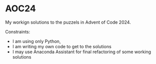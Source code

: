 # AOC24
My workign solutions to the puzzels in Advent of Code 2024. 

Constraints:
- I am using only Python,
- I am writing my own code to get to the solutions
- I may use Anaconda Assistant for final refactoring of some working solutions

